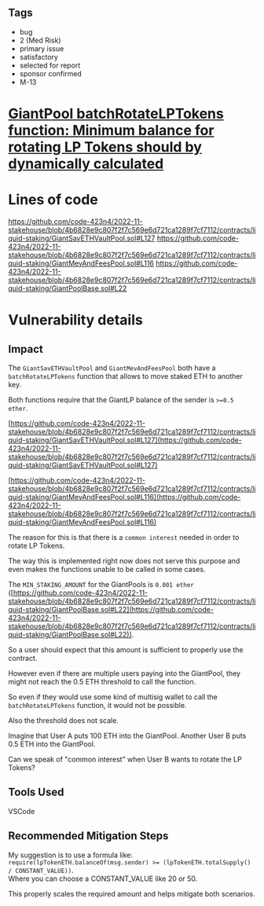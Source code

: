 ## Tags

- bug
- 2 (Med Risk)
- primary issue
- satisfactory
- selected for report
- sponsor confirmed
- M-13

# [GiantPool batchRotateLPTokens function: Minimum balance for rotating LP Tokens should by dynamically calculated](https://github.com/code-423n4/2022-11-stakehouse-findings/issues/149) 

# Lines of code

https://github.com/code-423n4/2022-11-stakehouse/blob/4b6828e9c807f2f7c569e6d721ca1289f7cf7112/contracts/liquid-staking/GiantSavETHVaultPool.sol#L127
https://github.com/code-423n4/2022-11-stakehouse/blob/4b6828e9c807f2f7c569e6d721ca1289f7cf7112/contracts/liquid-staking/GiantMevAndFeesPool.sol#L116
https://github.com/code-423n4/2022-11-stakehouse/blob/4b6828e9c807f2f7c569e6d721ca1289f7cf7112/contracts/liquid-staking/GiantPoolBase.sol#L22


# Vulnerability details

## Impact
The `GiantSavETHVaultPool` and `GiantMevAndFeesPool` both have a `batchRotateLPTokens` function that allows to move staked ETH to another key.  

Both functions require that the GiantLP balance of the sender is `>=0.5 ether`.  

[https://github.com/code-423n4/2022-11-stakehouse/blob/4b6828e9c807f2f7c569e6d721ca1289f7cf7112/contracts/liquid-staking/GiantSavETHVaultPool.sol#L127](https://github.com/code-423n4/2022-11-stakehouse/blob/4b6828e9c807f2f7c569e6d721ca1289f7cf7112/contracts/liquid-staking/GiantSavETHVaultPool.sol#L127)  

[https://github.com/code-423n4/2022-11-stakehouse/blob/4b6828e9c807f2f7c569e6d721ca1289f7cf7112/contracts/liquid-staking/GiantMevAndFeesPool.sol#L116](https://github.com/code-423n4/2022-11-stakehouse/blob/4b6828e9c807f2f7c569e6d721ca1289f7cf7112/contracts/liquid-staking/GiantMevAndFeesPool.sol#L116)  

The reason for this is that there is a `common interest` needed in order to rotate LP Tokens.  

The way this is implemented right now does not serve this purpose and even makes the functions unable to be called in some cases.  

The `MIN_STAKING_AMOUNT` for the GiantPools is `0.001 ether` ([https://github.com/code-423n4/2022-11-stakehouse/blob/4b6828e9c807f2f7c569e6d721ca1289f7cf7112/contracts/liquid-staking/GiantPoolBase.sol#L22](https://github.com/code-423n4/2022-11-stakehouse/blob/4b6828e9c807f2f7c569e6d721ca1289f7cf7112/contracts/liquid-staking/GiantPoolBase.sol#L22)).  

So a user should expect that this amount is sufficient to properly use the contract.  

However even if there are multiple users paying into the GiantPool, they might not reach the 0.5 ETH threshold to call the function.  

So even if they would use some kind of multisig wallet to call the `batchRotateLPTokens` function, it would not be possible.  

Also the threshold does not scale.  

Imagine that User A puts 100 ETH into the GiantPool. Another User B puts 0.5 ETH into the GiantPool.  

Can we speak of "common interest" when User B wants to rotate the LP Tokens?  

## Tools Used
VSCode

## Recommended Mitigation Steps
My suggestion is to use a formula like:  
`require(lpTokenETH.balanceOf(msg.sender) >= (lpTokenETH.totalSupply() / CONSTANT_VALUE))`.  
Where you can choose a CONSTANT_VALUE like 20 or 50.  

This properly scales the required amount and helps mitigate both scenarios.  